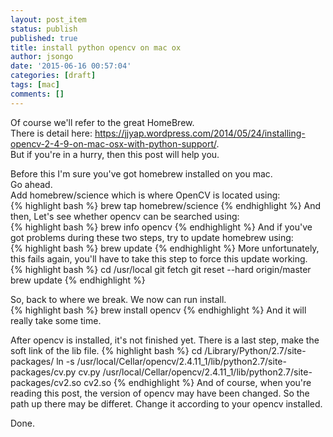 ```yaml
---
layout: post_item
status: publish
published: true
title: install python opencv on mac ox
author: jsongo
date: '2015-06-16 00:57:04'
categories: [draft]
tags: [mac]
comments: []
---
```

Of course we'll refer to the great HomeBrew.  
There is detail here: https://jjyap.wordpress.com/2014/05/24/installing-opencv-2-4-9-on-mac-osx-with-python-support/.  
But if you're in a hurry, then this post will help you.


Before this I'm sure you've got homebrew installed on you mac.  
Go ahead.  
Add homebrew/science which is where OpenCV is located using:  
{% highlight bash %}
brew tap homebrew/science
{% endhighlight %}
And then, Let's see whether opencv can be searched using:  
{% highlight bash %}
brew info opencv
{% endhighlight %}
And if you've got problems during these two steps, try to update homebrew using:  
{% highlight bash %}
brew update
{% endhighlight %}
More unfortunately, this fails again, you'll have to take this step to force this update working.  
{% highlight bash %}
cd /usr/local
git fetch
git reset --hard origin/master
brew update
{% endhighlight %}

So, back to where we break. We now can run install.  
{% highlight bash %}
brew install opencv
{% endhighlight %}
And it will really take some time.  

After opencv is installed, it's not finished yet. There is a last step, make the soft link of the lib file.
{% highlight bash %}
cd /Library/Python/2.7/site-packages/
ln -s /usr/local/Cellar/opencv/2.4.11_1/lib/python2.7/site-packages/cv.py cv.py
/usr/local/Cellar/opencv/2.4.11_1/lib/python2.7/site-packages/cv2.so cv2.so
{% endhighlight %}
And of course, when you're reading this post, the version of opencv may have been changed. So the path up there may be differet. Change it according to your opencv installed.

Done.
